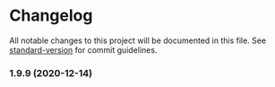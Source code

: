 # Changelog

All notable changes to this project will be documented in this file. See [standard-version](https://github.com/conventional-changelog/standard-version) for commit guidelines.

### 1.9.9 (2020-12-14)
